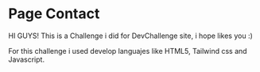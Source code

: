 # Page Contact
HI GUYS!
This is a Challenge i did for DevChallenge site, i hope likes you :)

For this challenge i used develop languajes like HTML5, Tailwind css and Javascript.

